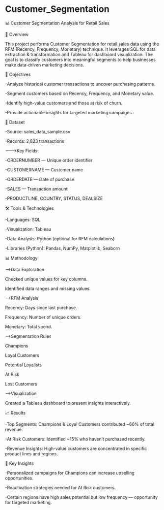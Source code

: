 # Customer_Segmentation
📊 Customer Segmentation Analysis for Retail Sales

📌 Overview

This project performs Customer Segmentation for retail sales data using the RFM (Recency, Frequency, Monetary) technique. It leverages SQL for data extraction & transformation and Tableau for dashboard visualization. The goal is to classify customers into meaningful segments to help businesses make data-driven marketing decisions.


🎯 Objectives

-Analyze historical customer transactions to uncover purchasing patterns.

-Segment customers based on Recency, Frequency, and Monetary value.

-Identify high-value customers and those at risk of churn.

-Provide actionable insights for targeted marketing campaigns.


📂 Dataset

-Source: sales_data_sample.csv

-Records: 2,823 transactions

--->Key Fields:

-ORDERNUMBER — Unique order identifier

-CUSTOMERNAME — Customer name

-ORDERDATE — Date of purchase

-SALES — Transaction amount

-PRODUCTLINE, COUNTRY, STATUS, DEALSIZE


🛠️ Tools & Technologies

-Languages: SQL

-Visualization: Tableau

-Data Analysis: Python (optional for RFM calculations)

-Libraries (Python): Pandas, NumPy, Matplotlib, Seaborn


📊 Methodology


-->Data Exploration

Checked unique values for key columns.

Identified data ranges and missing values.


-->RFM Analysis

Recency: Days since last purchase.

Frequency: Number of unique orders.

Monetary: Total spend.


-->Segmentation Rules

Champions

Loyal Customers

Potential Loyalists

At Risk

Lost Customers


-->Visualization

Created a Tableau dashboard to present insights interactively.


📈 Results

-Top Segments: Champions & Loyal Customers contributed ~60% of total revenue.

-At Risk Customers: Identified ~15% who haven’t purchased recently.

-Revenue Insights: High-value customers are concentrated in specific product lines and regions.


📌 Key Insights

-Personalized campaigns for Champions can increase upselling opportunities.

-Reactivation strategies needed for At Risk customers.

-Certain regions have high sales potential but low frequency — opportunity for targeted marketing.
